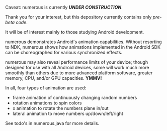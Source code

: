 Caveat: numerous is currently ***UNDER CONSTRUCTION***.

Thank you for your interest, but this depository currently contains only *pre-beta code*.

It will be of interest mainly to those studying Android development.

numerous demonstrates Android's animation capabilities.
Without resorting to NDK, numerous shows how animations implemented in the Android
SDK can be choreographed for various synchronized effects.

numerous may also reveal performance limits of your device;
though designed for use with all Android devices, some will
work much more smoothly than others due to more advanced platform
software, greater memory, CPU, and/or GPU capacities.  **YMMV!**

In all, four types of animation are used:
 - frame animation of continuously changing random numbers
 - rotation animations to spin colors
 - x animation to rotate the numbers plane in/out
 - lateral animation to move numbers up/down/left/right

See todo's in numerous.java for more details.
